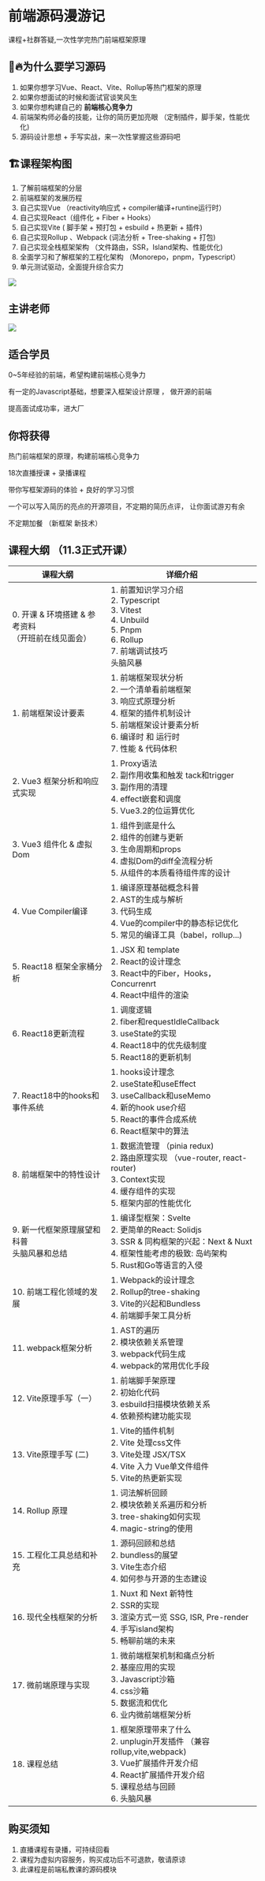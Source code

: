 # 前端源码漫游记

课程+社群答疑,一次性学完热门前端框架原理

## 🔥为什么要学习源码

1. 如果你想学习Vue、React、Vite、Rollup等热门框架的原理
2. 如果你想面试的时候和面试官谈笑风生
3. 如果你想构建自己的 __前端核心竞争力__
4. 前端架构师必备的技能，让你的简历更加亮眼 （定制插件，脚手架，性能优化)
5. 源码设计思想 + 手写实战，来一次性掌握这些源码吧

## 🏗️课程架构图

1. 了解前端框架的分层
2. 前端框架的发展历程
3. 自己实现Vue   （reactivity响应式 + compiler编译+runtine运行时）
4. 自己实现React（组件化 + Fiber + Hooks）
5. 自己实现Vite     ( 脚手架 + 预打包 + esbuild + 热更新 + 插件)
6. 自己实现Rollup 、Webpack (词法分析 + Tree-shaking + 打包)
7. 自己实现全栈框架架构 （文件路由，SSR，Island架构、性能优化)
8. 全面学习和了解框架的工程化架构 （Monorepo，pnpm，Typescript）
9. 单元测试驱动，全面提升综合实力

![](/source/arch.png)




## 主讲老师

![](https://secure2.wostatic.cn/static/p9q3ZhKtuGeuSS3qwGwUGb/image.png?auth_key=1678326554-qDP5QuxTtTtMorzf9mGSiv-0-eecaed4fa131b0b1415324fa391c8fbd)

## 适合学员

0~5年经验的前端，希望构建前端核心竞争力

有一定的Javascript基础，想要深入框架设计原理  ， 做开源的前端

提高面试成功率，进大厂

## 你将获得

热门前端框架的原理，构建前端核心竞争力

18次直播授课 + 录播课程 

带你写框架源码的体验  + 良好的学习习惯

一个可以写入简历的亮点的开源项目，不定期的简历点评， 让你面试游刃有余

不定期加餐 （新框架 新技术）

## 课程大纲 （11.3正式开课）

|课程大纲|详细介绍|
|-|-|
|0. 开课 & 环境搭建  & 参考资料<br>（开班前在线见面会）|1. 前置知识学习介绍 <br>2. Typescript <br>3. Vitest<br>4. Unbuild<br>5. Pnpm<br>6. Rollup<br>7. 前端调试技巧<br>头脑风暴|
|1.  前端框架设计要素|1. 前端框架现状分析<br>2. 一个清单看前端框架<br>3. 响应式原理分析<br>4. 框架的插件机制设计<br>5. 前端框架设计要素分析<br>6. 编译时 和 运行时<br>7. 性能 & 代码体积|
|2. Vue3 框架分析和响应式实现|1. Proxy语法<br>2. 副作用收集和触发 tack和trigger<br>3. 副作用的清理<br>4. effect嵌套和调度<br>5. Vue3.2的位运算优化|
|3. Vue3 组件化 & 虚拟Dom|1. 组件到底是什么<br>2. 组件的创建与更新<br>3. 生命周期和props<br>4. 虚拟Dom的diff全流程分析<br>5. 从组件的本质看待组件库的设计|
|4. Vue Compiler编译|1. 编译原理基础概念科普<br>2. AST的生成与解析<br>3. 代码生成<br>4. Vue的compiler中的静态标记优化<br>5. 常见的编译工具（babel，rollup...)|
|5. React18 框架全家桶分析|1. JSX  和 template<br>2. React的设计理念<br>3. React中的Fiber，Hooks，Concurrenrt <br>4. React中组件的渲染|
|6. React18更新流程|1. 调度逻辑<br>2. fiber和requestIdleCallback<br>3. useState的实现<br>4. React18中的优先级制度<br>5. React18的更新机制|
|7. React18中的hooks和事件系统|1. hooks设计理念<br>2. useState和useEffect<br>3. useCallback和useMemo<br>4. 新的hook use介绍<br>5. React的事件合成系统<br>6. React框架中的算法|
|8. 前端框架中的特性设计|1. 数据流管理 （pinia redux)<br>2. 路由原理实现 （vue-router, react-router)<br>3. Context实现<br>4. 缓存组件的实现<br>5. 框架内部的性能优化|
|9.  新一代框架原理展望和科普<br>头脑风暴和总结|1. 编译型框架：Svelte<br>2. 更简单的React:  Solidjs<br>3. SSR & 同构框架的兴起：Next & Nuxt<br>4. 框架性能考虑的极致: 岛屿架构<br>5. Rust和Go等语言的入侵|
|10. 前端工程化领域的发展|1. Webpack的设计理念<br>2. Rollup的tree-shaking<br>3. Vite的兴起和Bundless<br>4. 前端脚手架工具分析|
|11.  webpack框架分析|1. AST的遍历<br>2. 模块依赖关系管理<br>3. webpack代码生成<br>4. webpack的常用优化手段|
|12. Vite原理手写（一）|1. 前端脚手架原理<br>2. 初始化代码<br>3. esbuild扫描模块依赖关系<br>4. 依赖预构建功能实现 |
|13. Vite原理手写  (二)|1. Vite的插件机制<br>2. Vite 处理css文件<br>3. Vite处理 JSX/TSX<br>4. Vite 入力 Vue单文件组件<br>5. Vite的热更新实现|
|14. Rollup 原理|1. 词法解析回顾<br>2. 模块依赖关系遍历和分析<br>3. tree-shaking如何实现<br>4. magic-string的使用|
|15. 工程化工具总结和补充|1. 源码回顾和总结<br>2. bundless的展望<br>3. Vite生态介绍<br>4. 如何参与开源的生态建设|
|16. 现代全栈框架的分析|1. Nuxt 和 Next 新特性<br>2. SSR的实现<br>3. 渲染方式一览  SSG, ISR, Pre-render<br>4. 手写island架构<br>5. 畅聊前端的未来|
|17. 微前端原理与实现|1. 微前端框架机制和痛点分析<br>2. 基座应用的实现<br>3. Javascript沙箱<br>4. css沙箱<br>5. 数据流和优化<br>6. 业内微前端框架分析|
|18. 课程总结|1. 框架原理带来了什么<br>2. unplugin开发插件  （兼容rollup,vite,webpack)<br>3. Vue扩展插件开发介绍<br>4. React扩展插件开发介绍<br>5. 课程总结与回顾<br>6. 头脑风暴|


## 购买须知

1. 直播课程有录播，可持续回看
2. 课程为虚拟内容服务，购买成功后不可退款，敬请原谅
3. 此课程是前端私教课的源码模块


